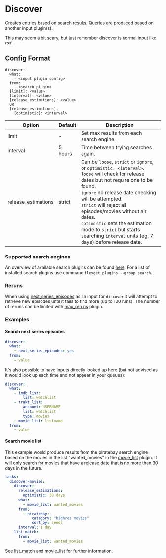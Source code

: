 # Discover
Creates entries based on search results. Queries are produced based on another input plugin(s).

<div class="alert alert-info" role="alert">
  <span class="glyphicon glyphicon-info-sign"></span>
  This may seem a bit scary, but just remember discover is normal input like rss!
</div>

## Config Format
```text
discover:
  what:
    - <input plugin config>
  from:
    - <search plugin>
  [limit]: <value>
  [interval]: <value>
  [release_estimations]: <value>
  OR
  [release_estimations]:
    [optimistic]: <interval>
```

| Option | Default | Description |
| --- | --- | --- |
|limit| - | Set max results from each search engine. |
|interval| 5 hours| Time between trying searches again. |
|release_estimations|strict|Can be `loose`, `strict` or `ignore`, or `optimistic: <interval>`. <br/> `loose` will check for release dates but not require one to be found.<br/>`ignore` no release date checking will be attempted. <br/>`strict` will reject all episodes/movies without air dates.<br/> `optimistic` sets the estimation mode to `strict` but starts searching `interval` units (eg. 7 days) before release date.|

### Supported search engines
An overview of available search plugins can be found [here](/Searches). For a list of installed search plugins use command `flexget plugins --group search`.

### Reruns
When using [next_series_episodes](/Plugins/next_series_episodes) as an input for `discover` it will attempt to retrieve new episodes until it fails to find more (up to 100 runs). The number of reruns can be limited with [max_reruns](/Plugins/max_reruns) plugin.

### Examples


#### Search next series episodes
```yaml
discover:
  what:
    - next_series_episodes: yes
  from:
    - value
```

It's also possible to have inputs directly looked up here (but not advised as it would look up each time and not appear in your queues):

```yaml
discover:
  what:
    - imdb_list:
        list: watchlist
    - trakt_list:
        account: USERNAME
        list: watchlist
        type: movies
    - movie_list: listname
  from:
    - value
```

#### Search movie list
This example would produce results from the piratebay search engine based on the movies in the list "wanted_movies" in the [movie_list](/Plugins/List/movie_list) plugin. It will only search for movies that have a release date that is no more than 30 days in the future.

```yaml
tasks:
  discover-movies:
    discover:
      release_estimations:
        optimistic: 30 days
      what:
        - movie_list: wanted_movies
      from:
        - piratebay:
            category: "highres movies"
            sort_by: seeds
      interval: 1 day
    list_match:
      from:
        - movie_list: wanted_movies
```

See [list_match](/Plugins/List/list_match) and [movie_list](/Plugins/List/movie_list) for further information.